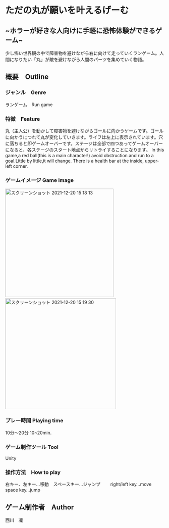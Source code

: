 # ただの丸が願いを叶えるげーむ
## ~ホラーが好きな人向けに手軽に恐怖体験ができるゲーム~
少し怖い世界観の中で障害物を避けながら右に向けて走っていくランゲーム。人間になりたい「丸」が敵を避けながら人間のパーツを集めていく物語。

## 概要　Outline
### ジャンル　Genre  
ランゲーム　Run game
### 特徴　Feature
丸（主人公）を動かして障害物を避けながらゴールに向かうゲームです。ゴールに向かうにつれて丸が変化していきます。ライフは左上に表示されています。穴に落ちると即ゲームオーバーです。ステージは全部で四つあってゲームオーバーになると、各ステージのスタート地点からリトライすることになります。
In this game,a red ball(this is a main character!) avoid obstruction and run to a goal.Little by little,it will change. There is a health bar at the inside, upper-left corner.
### ゲームイメージ Game image
<img width="343" alt="スクリーンショット 2021-12-20 15 18 13" src="https://user-images.githubusercontent.com/77057905/148188955-2ffab15f-6ef5-41bc-ab11-dae9bb47af92.png">　<img width="351" alt="スクリーンショット 2021-12-20 15 19 30" src="https://user-images.githubusercontent.com/77057905/148189690-05c31323-f982-44b0-9ba9-bd5acc5c9043.png">

### プレー時間 Playing time
10分〜20分
10~20min.
### ゲーム制作ツール Tool
Unity
### 操作方法　How to play
右キー、左キー…移動　スペースキー…ジャンプ　　
right/left key…move　space key…jump
## ゲーム制作者　Author
西川　凜

